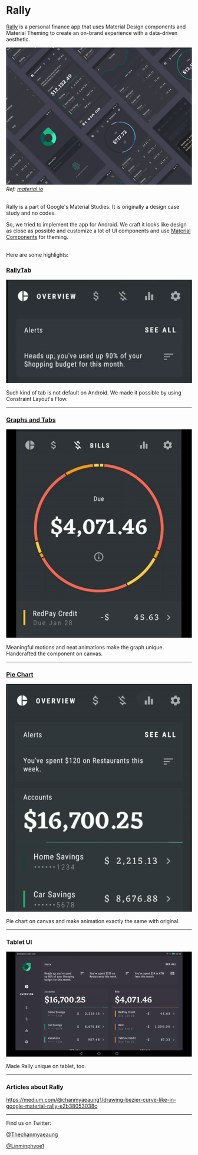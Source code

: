 # Rally

[Rally](https://material.io/design/material-studies/rally.html) is a personal finance app that uses Material Design components and Material Theming to create an on-brand experience with a data-driven aesthetic.


![Rally](images/rally-cover.png)
*Ref: [material.io](https://material.io)* <br/> <br/>




Rally is a part of Google's Material Studies. It is originally a design case study and no codes.

So, we tried to implement the app for Android. We craft it looks like design as close as possible and customize a lot of UI components and use [Material Components](https://github.com/material-components/material-components-android) for theming. <br/> <br/>



Here are some highlights:


### [RallyTab](https://github.com/hashlin/rally/blob/master/app/src/main/java/io/material/rally/ui/RallyTab.kt)

![Tabs](highlights/hl-tab.gif)

Such kind of tab is not default on Android. We made it possible by using Constraint Layout's Flow.

***

### [Graphs and Tabs](https://github.com/hashlin/rally/tree/master/rally_scrollable_tab/src/main/java/com/example/rally_scrollable_tab)

![Graphs](highlights/hl-graph.gif)

Meaningful motions and neat animations make the graph unique. Handcrafted the component on canvas.

***

### [Pie Chart](https://github.com/hashlin/rally/tree/master/rally_pie/src/main/java/io/material/rally_pie)

![Pie](highlights/hl-pie.gif)

Pie chart on canvas and make animation exactly the same with original.

***

### Tablet UI

![Tablet UI](highlights/hl-tablet.gif)

Made Rally unique on tablet, too.


***

### Articles about Rally

https://medium.com/@chanmyaeaung1/drawing-bezier-curve-like-in-google-material-rally-e2b38053038c

***

Find us on Twitter:

[@Thechanmyaeaung](https://twitter.com/Thechanmyaeaung)

[@Linminphyoe1](https://twitter.com/linminphyoe1)
